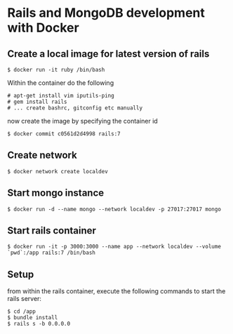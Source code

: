# Rails and MongoDB development with Docker

## Create a local image for latest version of rails

```
$ docker run -it ruby /bin/bash
```
Within the container do the following
```
# apt-get install vim iputils-ping
# gem install rails
# ... create bashrc, gitconfig etc manually
```

now create the image by specifying the container id

```
$ docker commit c0561d2d4998 rails:7
```

## Create network

```
$ docker network create localdev
```


## Start mongo instance

```
$ docker run -d --name mongo --network localdev -p 27017:27017 mongo
```

## Start rails container

```
$ docker run -it -p 3000:3000 --name app --network localdev --volume `pwd`:/app rails:7 /bin/bash
```

## Setup

from within the rails container, execute the following commands to start the rails server:

```
$ cd /app
$ bundle install
$ rails s -b 0.0.0.0
```
